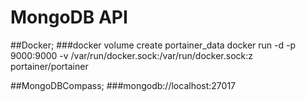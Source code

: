 # MongoDB API
##Docker;
###docker volume create portainer_data
docker run -d -p 9000:9000 -v /var/run/docker.sock:/var/run/docker.sock:z portainer/portainer

##MongoDBCompass;
###mongodb://localhost:27017

